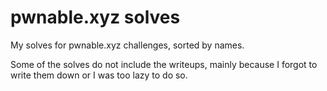 # pwnable.xyz solves
My solves for pwnable.xyz challenges, sorted by names.

Some of the solves do not include the writeups, mainly because I forgot to write them down or I was too lazy to do so.
